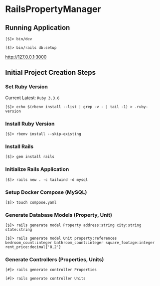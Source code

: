 # RailsPropertyManager

## Running Application

`[$]> bin/dev`

`[$]> bin/rails db:setup`

http://127.0.0.1:3000

## Initial Project Creation Steps

### Set Ruby Version

Current Latest: `Ruby 3.3.6`

`[$]> echo $(rbenv install --list | grep -v - | tail -1) > .ruby-version`

### Install Ruby Version

`[$]> rbenv install --skip-existing`

### Install Rails

`[$]> gem install rails`

### Initialize Rails Application

`[$]> rails new . -c tailwind -d mysql`

### Setup Docker Compose (MySQL)

`[$]> touch compose.yaml`

### Generate Database Models (Property, Unit)

`[$]> rails generate model Property address:string city:string state:string`

`[$]> rails generate model Unit property:references bedroom_count:integer bathroom_count:integer square_footage:integer rent_price:decimal{'8,2'}`

### Generate Controllers (Properties, Units)

`[#]> rails generate controller Properties`

`[#]> rails generate controller Units`
